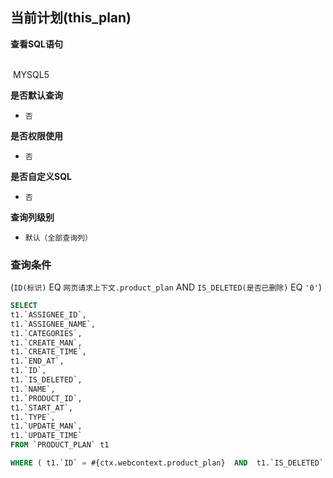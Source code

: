 ## 当前计划(this_plan) <!-- {docsify-ignore-all} -->



<p class="panel-title"><b>查看SQL语句</b></p>
<br>

<el-row>
&nbsp;<el-tag @click="MYSQL5 = true">MYSQL5</el-tag>
</el-row>

<br>
<p class="panel-title"><b>是否默认查询</b></p>

* `否`

<p class="panel-title"><b>是否权限使用</b></p>

* `否`

<p class="panel-title"><b>是否自定义SQL</b></p>

* `否`

<p class="panel-title"><b>查询列级别</b></p>

* `默认（全部查询列）`



### 查询条件

(`ID(标识)` EQ `网页请求上下文.product_plan` AND `IS_DELETED(是否已删除)` EQ `'0'`)





<el-dialog v-model="MYSQL5" title="MYSQL5">

```sql
SELECT
t1.`ASSIGNEE_ID`,
t1.`ASSIGNEE_NAME`,
t1.`CATEGORIES`,
t1.`CREATE_MAN`,
t1.`CREATE_TIME`,
t1.`END_AT`,
t1.`ID`,
t1.`IS_DELETED`,
t1.`NAME`,
t1.`PRODUCT_ID`,
t1.`START_AT`,
t1.`TYPE`,
t1.`UPDATE_MAN`,
t1.`UPDATE_TIME`
FROM `PRODUCT_PLAN` t1 

WHERE ( t1.`ID` = #{ctx.webcontext.product_plan}  AND  t1.`IS_DELETED` = 0 )
```

</el-dialog>

<script>
 const { createApp } = Vue
  createApp({
    data() {
      return {
                MYSQL5 : false
        
      }
    },
    methods: {
    }
  }).use(ElementPlus).mount('#app')
</script>